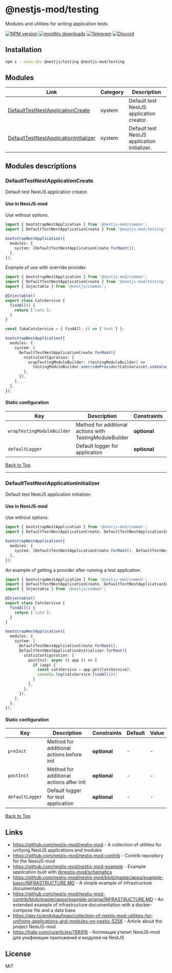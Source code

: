 # @nestjs-mod/testing

Modules and utilities for writing application tests

[![NPM version][npm-image]][npm-url] [![monthly downloads][downloads-image]][downloads-url] [![Telegram][telegram-image]][telegram-url] [![Discord][discord-image]][discord-url]

## Installation

```bash
npm i --save-dev @nestjs/testing @nestjs-mod/testing
```

## Modules

| Link                                                                            | Category | Description                                  |
| ------------------------------------------------------------------------------- | -------- | -------------------------------------------- |
| [DefaultTestNestApplicationCreate](#defaulttestnestapplicationcreate)           | system   | Default test NestJS application creator.     |
| [DefaultTestNestApplicationInitializer](#defaulttestnestapplicationinitializer) | system   | Default test NestJS application initializer. |

## Modules descriptions

### DefaultTestNestApplicationCreate

Default test NestJS application creator.

#### Use in NestJS-mod

Use without options.

```typescript
import { bootstrapNestApplication } from '@nestjs-mod/common';
import { DefaultTestNestApplicationCreate } from '@nestjs-mod/testing';

bootstrapNestApplication({
  modules: {
    system: [DefaultTestNestApplicationCreate.forRoot()],
  },
});
```

Example of use with override provider.

```typescript
import { bootstrapNestApplication } from '@nestjs-mod/common';
import { DefaultTestNestApplicationCreate } from '@nestjs-mod/testing';
import { Injectable } from '@nestjs/common';

@Injectable()
export class CatsService {
  findAll() {
    return ['cats'];
  }
}

const fakeCatsService = { findAll: () => ['test'] };

bootstrapNestApplication({
  modules: {
    system: [
      DefaultTestNestApplicationCreate.forRoot({
        staticConfiguration: {
          wrapTestingModuleBuilder: (testingModuleBuilder) =>
            testingModuleBuilder.overrideProvider(CatsService).useValue(fakeCatsService),
        },
      }),
    ],
  },
});
```

#### Static configuration

| Key                        | Description                                             | Constraints  | Default | Value |
| -------------------------- | ------------------------------------------------------- | ------------ | ------- | ----- |
| `wrapTestingModuleBuilder` | Method for additional actions with TestingModuleBuilder | **optional** | -       | -     |
| `defaultLogger`            | Default logger for application                          | **optional** | -       | -     |

[Back to Top](#modules)

---

### DefaultTestNestApplicationInitializer

Default test NestJS application initializer.

#### Use in NestJS-mod

Use without options.

```typescript
import { bootstrapNestApplication } from '@nestjs-mod/common';
import { DefaultTestNestApplicationCreate, DefaultTestNestApplicationInitializer } from '@nestjs-mod/testing';

bootstrapNestApplication({
  modules: {
    system: [DefaultTestNestApplicationCreate.forRoot(), DefaultTestNestApplicationInitializer.forRoot()],
  },
});
```

An example of getting a provider after running a test application.

```typescript
import { bootstrapNestApplication } from '@nestjs-mod/common';
import { DefaultTestNestApplicationCreate, DefaultTestNestApplicationInitializer } from '@nestjs-mod/testing';
import { Injectable } from '@nestjs/common';

@Injectable()
export class CatsService {
  findAll() {
    return ['cats'];
  }
}

bootstrapNestApplication({
  modules: {
    system: [
      DefaultTestNestApplicationCreate.forRoot(),
      DefaultTestNestApplicationInitializer.forRoot({
        staticConfiguration: {
          postInit: async ({ app }) => {
            if (app) {
              const catsService = app.get(CatsService);
              console.log(catsService.findAll());
            }
          },
        },
      }),
    ],
  },
});
```

#### Static configuration

| Key             | Description                               | Constraints  | Default | Value |
| --------------- | ----------------------------------------- | ------------ | ------- | ----- |
| `preInit`       | Method for additional actions before init | **optional** | -       | -     |
| `postInit`      | Method for additional actions after init  | **optional** | -       | -     |
| `defaultLogger` | Default logger for test application       | **optional** | -       | -     |

[Back to Top](#modules)

## Links

- https://github.com/nestjs-mod/nestjs-mod - A collection of utilities for unifying NestJS applications and modules
- https://github.com/nestjs-mod/nestjs-mod-contrib - Contrib repository for the NestJS-mod
- https://github.com/nestjs-mod/nestjs-mod-example - Example application built with [@nestjs-mod/schematics](https://github.com/nestjs-mod/nestjs-mod/tree/master/libs/schematics)
- https://github.com/nestjs-mod/nestjs-mod/blob/master/apps/example-basic/INFRASTRUCTURE.MD - A simple example of infrastructure documentation.
- https://github.com/nestjs-mod/nestjs-mod-contrib/blob/master/apps/example-prisma/INFRASTRUCTURE.MD - An extended example of infrastructure documentation with a docker-compose file and a data base.
- https://dev.to/endykaufman/collection-of-nestjs-mod-utilities-for-unifying-applications-and-modules-on-nestjs-5256 - Article about the project NestJS-mod
- https://habr.com/ru/articles/788916 - Коллекция утилит NestJS-mod для унификации приложений и модулей на NestJS

## License

MIT

[npm-image]: https://badgen.net/npm/v/@nestjs-mod/testing
[npm-url]: https://npmjs.org/package/@nestjs-mod/testing
[telegram-image]: https://img.shields.io/badge/group-telegram-blue.svg?maxAge=2592000
[telegram-url]: https://t.me/nestjs_mod
[discord-image]: https://img.shields.io/badge/discord-online-brightgreen.svg
[discord-url]: https://discord.gg/meY7UXaG
[downloads-image]: https://badgen.net/npm/dm/@nestjs-mod/testing
[downloads-url]: https://npmjs.org/package/@nestjs-mod/testing
